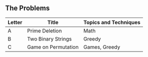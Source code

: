 ## The Problems

|  Letter | Title                     | Topics and Techniques                          |
|---------|---------------------------|-----------------------------|
|  A | Prime Deletion           | Math                        |
|  B | Two Binary Strings             | Greedy          |
|  C | Game on Permutation          | Games, Greedy       |

